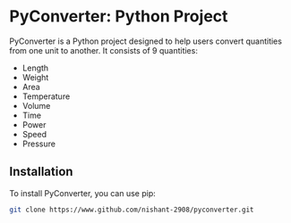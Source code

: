 # PyConverter: Python Project

PyConverter is a Python project designed to help users convert quantities from one unit to another. It consists of 9 quantities:
- Length
- Weight
- Area
- Temperature
- Volume
- Time
- Power
- Speed
- Pressure

## Installation

To install PyConverter, you can use pip:

```bash
git clone https://www.github.com/nishant-2908/pyconverter.git